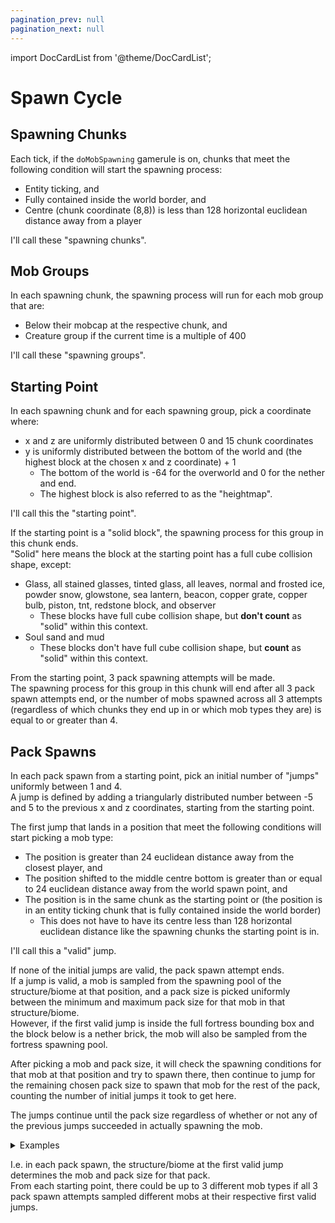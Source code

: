 ```yaml
---
pagination_prev: null
pagination_next: null
---
```

import DocCardList from '@theme/DocCardList';

# Spawn Cycle

## Spawning Chunks

Each tick, if the `doMobSpawning` gamerule is on,
chunks that meet the following condition will start the spawning process:

- Entity ticking, and
- Fully contained inside the world border, and
- Centre (chunk coordinate (8,8)) is less than 128 horizontal euclidean distance away from a player

I'll call these "spawning chunks".

## Mob Groups

In each spawning chunk, the spawning process will run for each mob group that are:

- Below their mobcap at the respective chunk, and
- Creature group if the current time is a multiple of 400

I'll call these "spawning groups".

## Starting Point

In each spawning chunk and for each spawning group, pick a coordinate where:

- x and z are uniformly distributed between 0 and 15 chunk coordinates
- y is uniformly distributed between the bottom of the world and (the highest block at the chosen x and z coordinate) + 1
  - The bottom of the world is -64 for the overworld and 0 for the nether and end.
  - The highest block is also referred to as the "heightmap".

I'll call this the "starting point".

If the starting point is a "solid block", the spawning process for this group in this chunk ends.  
"Solid" here means the block at the starting point has a full cube collision shape, except:

- Glass, all stained glasses, tinted glass, all leaves, normal and frosted ice, powder snow, glowstone, sea lantern, beacon, copper grate, copper bulb, piston, tnt, redstone block, and observer
  - These blocks have full cube collision shape, but **don't count** as "solid" within this context.
- Soul sand and mud
  - These blocks don't have full cube collision shape, but **count** as "solid" within this context.

From the starting point, 3 pack spawning attempts will be made.  
The spawning process for this group in this chunk will end after all 3 pack spawn attempts end, or the number of mobs spawned across all 3 attempts (regardless of which chunks they end up in or which mob types they are) is equal to or greater than 4.

## Pack Spawns

In each pack spawn from a starting point, pick an initial number of "jumps" uniformly between 1 and 4.  
A jump is defined by adding a triangularly distributed number between -5 and 5 to the previous x and z coordinates, starting from the starting point.  

The first jump that lands in a position that meet the following conditions will start picking a mob type:

- The position is greater than 24 euclidean distance away from the closest player, and
- The position shifted to the middle centre bottom is greater than or equal to 24 euclidean distance away from the world spawn point, and
- The position is in the same chunk as the starting point or (the position is in an entity ticking chunk that is fully contained inside the world border)
  - This does not have to have its centre less than 128 horizontal euclidean distance like the spawning chunks the starting point is in.

I'll call this a "valid" jump.

If none of the initial jumps are valid, the pack spawn attempt ends.  
If a jump is valid, a mob is sampled from the spawning pool of the structure/biome at that position, and a pack size is picked uniformly between the minimum and maximum pack size for that mob in that structure/biome.  
However, if the first valid jump is inside the full fortress bounding box and the block below is a nether brick, the mob will also be sampled from the fortress spawning pool.

After picking a mob and pack size, it will check the spawning conditions for that mob at that position and try to spawn there, then continue to jump for the remaining chosen pack size to spawn that mob for the rest of the pack, counting the number of initial jumps it took to get here.

The jumps continue until the pack size regardless of whether or not any of the previous jumps succeeded in actually spawning the mob.

<details>
  <summary>Examples</summary>

  **1:**  
  It picked 2 initial jumps, and all 2 jumps from the starting position are not valid. The pack spawn ends.

  **2:**  
  It randomly picked 3 initial jumps, the 2nd jump is the first valid jump, and it picked a mob with minimum and maximum pack size 2-4. Then it picked pack size 3, tries to spawn the mob at the 2nd jump, and only jump 1 more time because 2 jumps has already been made.

  **3:**  
  Like example 2, but the 1st jump is valid. Then after trying to spawn the mob at the 1st jump, it will jump 2 more times.
</details>

I.e. in each pack spawn, the structure/biome at the first valid jump determines the mob and pack size for that pack.  
From each starting point, there could be up to 3 different mob types if all 3 pack spawn attempts sampled different mobs at their respective first valid jumps.

<DocCardList />
